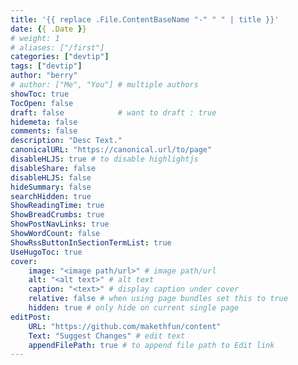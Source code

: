 ```yaml
---
title: '{{ replace .File.ContentBaseName "-" " " | title }}'
date: {{ .Date }}
# weight: 1
# aliases: ["/first"]
categories: ["devtip"]
tags: ["devtip"]
author: "berry"
# author: ["Me", "You"] # multiple authors
showToc: true
TocOpen: false
draft: false            # want to draft : true
hidemeta: false
comments: false
description: "Desc Text."
canonicalURL: "https://canonical.url/to/page"
disableHLJS: true # to disable highlightjs
disableShare: false
disableHLJS: false
hideSummary: false
searchHidden: true
ShowReadingTime: true
ShowBreadCrumbs: true
ShowPostNavLinks: true
ShowWordCount: false
ShowRssButtonInSectionTermList: true
UseHugoToc: true
cover:
    image: "<image path/url>" # image path/url
    alt: "<alt text>" # alt text
    caption: "<text>" # display caption under cover
    relative: false # when using page bundles set this to true
    hidden: true # only hide on current single page
editPost:
    URL: "https://github.com/makethfun/content"
    Text: "Suggest Changes" # edit text
    appendFilePath: true # to append file path to Edit link
---
```

